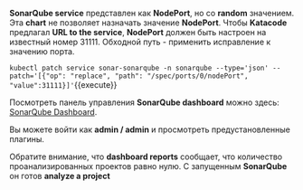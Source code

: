 **SonarQube service**  представлен как **NodePort**, но со **random** значением. Эта **chart** не позволяет назначать значение **NodePort**. Чтобы **Katacode** предлагал **URL to the service**, **NodePort** должен быть настроен на известный номер 31111. Обходной путь - применить исправление к значению порта.

`kubectl patch service sonar-sonarqube -n sonarqube --type='json' --patch='[{"op": "replace", "path": "/spec/ports/0/nodePort", "value":31111}]'`{{execute}}

Посмотреть панель управления **SonarQube dashboard** можно здесь: [SonarQube Dashboard](
https://[[HOST_SUBDOMAIN]]-31111-[[KATACODA_HOST]].environments.katacoda.com/).

Вы можете войти как **admin / admin** и просмотреть предустановленные плагины.

Обратите внимание, что **dashboard reports** сообщает, что количество проанализированных проектов равно нулю. С запущенным **SonarQube** он готов **analyze a project**
